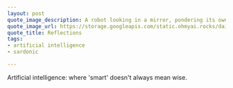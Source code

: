 ```yaml
---
layout: post
quote_image_description: A robot looking in a mirror, pondering its own complexity.
quote_image_url: https://storage.googleapis.com/static.ohmyai.rocks/daily/2024-03-08.jpg
quote_title: Reflections
tags:
- artificial intelligence
- sardonic

---
```


Artificial intelligence: where 'smart' doesn't always mean wise.
